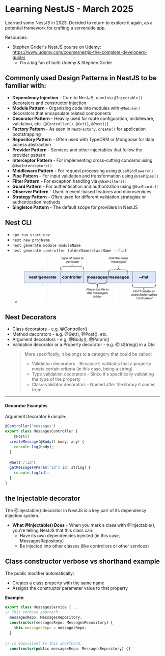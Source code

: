 # Learning NestJS - March 2025

Learned some NestJS in 2023.  Decided to return to explore it again, as a potential framework for crafting a serverside app.

Resources:
- Stephen Grider's NestJS course on Udemy: https://www.udemy.com/course/nestjs-the-complete-developers-guide/
  - I'm a big fan of both Udemy & Stephen Grider


## Commonly used Design Patterns in NestJS to be familiar with:

- **Dependency Injection** - Core to NestJS, used via `@Injectable()` decorators and constructor injection
- **Module Pattern** - Organizing code into modules with `@Module()` decorators that encapsulate related components
- **Decorator Pattern** - Heavily used for route configuration, middleware, validation, etc. (`@Controller()`, `@Get()`, `@Post()`)
- **Factory Pattern** - As seen in `NestFactory.create()` for application bootstrapping
- **Repository Pattern** - Often used with TypeORM or Mongoose for data access abstraction
- **Provider Pattern** - Services and other injectables that follow the provider pattern
- **Interceptor Pattern** - For implementing cross-cutting concerns using `@UseInterceptors()`
- **Middleware Pattern** - For request processing using `@UseMiddleware()`
- **Pipe Pattern** - For input validation and transformation using `@UsePipes()` 
- **Filter Pattern** - For exception handling via `@UseFilters()`
- **Guard Pattern** - For authentication and authorization using `@UseGuards()`
- **Observer Pattern** - Used in event-based features and microservices
- **Strategy Pattern** - Often used for different validation strategies or authentication methods
- **Singleton Pattern** - The default scope for providers in NestJS

## Nest CLI

- `npm run start:dev`
- `nest new projName`
- `nest generate module moduleName`
- `nest generate controller folderName/className --flat`
  - ![Alt nest generate controller explaination](./docs/cli-example--controller.png)


## Nest Decorators

- Class decorators - e.g. @Controller()
- Method decorators - e.g. @Get(), @Post(), etc.
- Argument decorators - e.g. @Body(), @Param()
- Validation decorator or a Property decorator - e.g. @IsString() in a Dto
  >More specifically, it belongs to a category that could be called:
  >- Validation decorators - Because it validates that a property meets certain criteria (in this case, being a string)
  >- Type validation decorators - Since it's specifically validating the type of the property
  >- Class-validator decorators - Named after the library it comes from
---
#### Decorator Examples

Argument Decorator Example:
```js
@Controller('messages')
export class MessagesController {
    @Post()
  createMessage(@Body() body: any) {
    console.log(body);
  }

  @Get('/:id')
  getMessage(@Param('id') id: string) {
    console.log(id);
  }
}
```

## the Injectable decorator

The @Injectable() decorator in NestJS is a key part of its dependency injection system. 

- **What @Injectable() Does** - When you mark a class with @Injectable(), you're telling NestJS that this class can:
  - Have its own dependencies injected (in this case, MessagesRepository)
  - Be injected into other classes (like controllers or other services)

## Class constructor verbose vs shorthand example

The public modifier automatically:
- Creates a class property with the same name
- Assigns the constructor parameter value to that property

**Example:**

```ts
export class MessagesService { ...
// This verbose approach:
  messagesRepo: MessagesRepository;
  constructor(messagesRepo: MessagesRepository) {
    this.messagesRepo = messagesRepo;
  }

// Is equivalent to this shorthand:
  constructor(public messagesRepo: MessagesRepository) {}
```